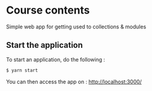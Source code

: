 # Course contents

Simple web app for getting used to collections & modules

## Start the application

To start an application, do the following :

```bash
$ yarn start
```

You can then access the app on : [http://localhost:3000/](http://localhost:3000/)